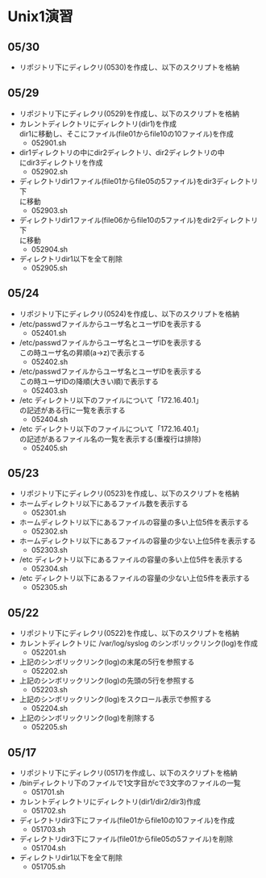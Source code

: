 # Unix1演習

## 05/30

- リポジトリ下にディレクリ(0530)を作成し、以下のスクリプトを格納

## 05/29

- リポジトリ下にディレクリ(0529)を作成し、以下のスクリプトを格納
- カレントディレクトリにディレクトリ(dir1)を作成  
dir1に移動し、そこにファイル(file01からfile10の10ファイル)を作成
    - 052901.sh
- dir1ディレクトリの中にdir2ディレクトリ、dir2ディレクトリの中  
にdir3ディレクトリを作成
    - 052902.sh
- ディレクトリdir1ファイル(file01からfile05の5ファイル)をdir3ディレクトリ下  
に移動
    - 052903.sh
- ディレクトリdir1ファイル(file06からfile10の5ファイル)をdir2ディレクトリ下  
に移動
    - 052904.sh
- ディレクトリdir1以下を全て削除
    - 052905.sh

## 05/24

- リポジトリ下にディレクリ(0524)を作成し、以下のスクリプトを格納
- /etc/passwdファイルからユーザ名とユーザIDを表示する
    - 052401.sh
- /etc/passwdファイルからユーザ名とユーザIDを表示する  
この時ユーザ名の昇順(a->z)で表示する
    - 052402.sh
- /etc/passwdファイルからユーザ名とユーザIDを表示する  
この時ユーザIDの降順(大きい順)で表示する
    - 052403.sh
- /etc ディレクトリ以下のファイルについて「172.16.40.1」  
の記述がある行に一覧を表示する
    - 052404.sh
- /etc ディレクトリ以下のファイルについて「172.16.40.1」  
の記述があるファイル名の一覧を表示する(重複行は排除)
    - 052405.sh


## 05/23

- リポジトリ下にディレクリ(0523)を作成し、以下のスクリプトを格納
- ホームディレクトリ以下にあるファイル数を表示する
    - 052301.sh
- ホームディレクトリ以下にあるファイルの容量の多い上位5件を表示する
    - 052302.sh
- ホームディレクトリ以下にあるファイルの容量の少ない上位5件を表示する
    - 052303.sh
- /etc ディレクトリ以下にあるファイルの容量の多い上位5件を表示する
    - 052304.sh
- /etc ディレクトリ以下にあるファイルの容量の少ない上位5件を表示する
    - 052305.sh


## 05/22

- リポジトリ下にディレクリ(0522)を作成し、以下のスクリプトを格納
- カレントディレクトリに /var/log/syslog のシンボリックリンク(log)を作成
    - 052201.sh
- 上記のシンボリックリンク(log)の末尾の5行を参照する
    - 052202.sh
- 上記のシンボリックリンク(log)の先頭の5行を参照する
    - 052203.sh
- 上記のシンボリックリンク(log)をスクロール表示で参照する
    - 052204.sh
- 上記のシンボリックリンク(log)を削除する
    - 052205.sh


## 05/17

- リポジトリ下にディレクリ(0517)を作成し、以下のスクリプトを格納
- /binディレクトリ下のファイルで1文字目がcで3文字のファイルの一覧
    - 051701.sh
- カレントディレクトリにディレクトリ(dir1/dir2/dir3)作成
    - 051702.sh
- ディレクトリdir3下にファイル(file01からfile10の10ファイル)を作成
    - 051703.sh
- ディレクトリdir3下にファイル(file01からfile05の5ファイル)を削除
    - 051704.sh
- ディレクトリdir1以下を全て削除
    - 051705.sh